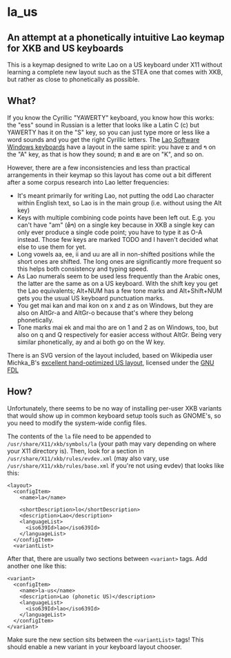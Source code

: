 # la_us

## An attempt at a phonetically intuitive Lao keymap for XKB and US keyboards

This is a keymap designed to write Lao on a US keyboard under X11 without
learning a complete new layout such as the STEA one that comes with XKB, but
rather as close to phonetically as possible. 

## What?

If you know the Cyrillic "YAWERTY" keyboard, you know how this works: the "ess"
sound in Russian is a letter that looks like a Latin C (с) but YAWERTY has it
on the "S" key, so you can just type more or less like a word sounds and you
get the right Cyrillic letters. The [Lao Software Windows
keyboards](http://www.laosoftware.com/include/lus.jpg) have a layout in the
same spirit: you have ະ and າ on the "A" key, as that is how they sound; ກ and
ຂ are on "K", and so on.

However, there are a few inconsistencies and less than practical arrangements in
their keymap so this layout has come out a bit different after a some corpus
research into Lao letter frequencies:

* It's meant primarily for writing Lao, not putting the odd Lao character within
  English text, so Lao is in the main group (i.e. without using the Alt key)
* Keys with multiple combining code points have been left out. E.g. you can't
  have "am" (ອໍາ) on a single key because in XKB a single key can only ever
  produce a single code point; you have to type it as O-A instead. Those few
  keys are marked TODO and I haven't decided what else to use them for yet.
* Long vowels aa, ee, ii and uu are all in non-shifted positions while the short
  ones are shifted. The long ones are significantly more frequent so this helps
  both consistency and typing speed.
* As Lao numerals seem to be used less frequently than the Arabic ones, the
  latter are the same as on a US keyboard. With the shift key you get the Lao
  equivalents; Alt+NUM has a few tone marks and Alt+Shift+NUM gets you the usual
  US keyboard punctuation marks.
* You get mai kan and mai kon on x and z as on Windows, but they are also on
  AltGr-a and AltGr-o because that's where they belong phonetically.
* Tone marks mai ek and mai tho are on 1 and 2 as on Windows, too, but also on q
  and Q respectively for easier access without AltGr. Being very similar
  phonetically, ay and ai both go on the W key.

There is an SVG version of the layout included, based on Wikipedia user
Michka_B's [excellent hand-optimized US
layout](https://commons.wikimedia.org/wiki/File:KB_USA-standard.svg), licensed
under the [GNU FDL](https://gnu.org/licenses/fdl.html)

## How?

Unfortunately, there seems to be no way of installing per-user XKB variants
that would show up in common keyboard setup tools such as GNOME's, so you need
to modify the system-wide config files.

The contents of the `la` file need to be appended to
`/usr/share/X11/xkb/symbols/la` (your path may vary depending on where your X11
directory is). Then, look for a section in `/usr/share/X11/xkb/rules/evdev.xml`
(may also vary, use `/usr/share/X11/xkb/rules/base.xml` if you're not using
evdev) that looks like this:

    <layout>
      <configItem>
        <name>la</name>

        <shortDescription>lo</shortDescription>
        <description>Lao</description>
        <languageList>
          <iso639Id>lao</iso639Id>
        </languageList>
      </configItem>
      <variantList>
 
After that, there are usually two sections between `<variant>` tags. Add
another one like this:

    <variant>
      <configItem>
        <name>la-us</name>
        <description>Lao (phonetic US)</description>
        <languageList>
          <iso639Id>lao</iso639Id>
        </languageList>
      </configItem>
    </variant>
 
Make sure the new section sits between the `<variantList>` tags! This should enable a new variant in your keyboard layout chooser.
